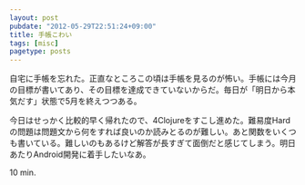 ```yaml
---
layout: post
pubdate: "2012-05-29T22:51:24+09:00"
title: 手帳こわい
tags: [misc]
pagetype: posts
---
```

自宅に手帳を忘れた。正直なところこの頃は手帳を見るのが怖い。手帳には今月の目標が書いてあり、その目標を達成できていないからだ。毎日が「明日から本気だす」状態で5月を終えつつある。

今日はせっかく比較的早く帰れたので、4Clojureをすこし進めた。難易度Hardの問題は問題文から何をすれば良いのか読みとるのが難しい。あと関数をいくつも書いている。難しいのもあるけど解答が長すぎて面倒だと感じてしまう。明日あたりAndroid開発に着手したいなあ。

10 min.
